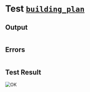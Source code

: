 # Test [`building_plan`](../doc/structure/workbench.md#L95)

## Output

```,plain
```

## Errors

```,plain
```

## Test Result

![OK](../doc/structure/.test/building_plan.png)

